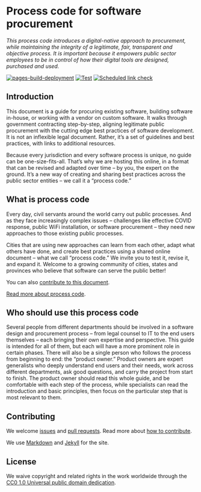 # Process code for software procurement

*This process code introduces a digital-native approach to procurement, while maintaining the integrity of a legitimate, fair, transparent and objective process.
It is important because it empowers public sector employees to be in control of how their digital tools are designed, purchased and used.*

[![pages-build-deployment](https://github.com/publiccodenet/process-code-software-procurement/actions/workflows/pages/pages-build-deployment/badge.svg)](https://github.com/publiccodenet/process-code-software-procurement/actions/workflows/pages/pages-build-deployment)
[![Test](https://github.com/publiccodenet/process-code-software-procurement/actions/workflows/test.yml/badge.svg)](https://github.com/publiccodenet/process-code-software-procurement/actions/workflows/test.yml)
[![Scheduled link check](https://github.com/publiccodenet/process-code-software-procurement/actions/workflows/link-check.yml/badge.svg)](https://github.com/publiccodenet/process-code-software-procurement/actions/workflows/link-check.yml)

## Introduction

This document is a guide for procuring existing software, building software in-house, or working with a vendor on custom software.
It walks through government contracting step-by-step, aligning legitimate public procurement with the cutting edge best practices of software development.
It is not an inflexible legal document.
Rather, it’s a set of guidelines and best practices, with links to additional resources.

Because every jurisdiction and every software process is unique, no guide can be one-size-fits-all.
That’s why we are hosting this online, in a format that can be revised and adapted over time – by you, the expert on the ground.
It’s a new way of creating and sharing best practices across the public sector entities – we call it a “process code.”

## What is process code

Every day, civil servants around the world carry out public processes.
And as they face increasingly complex issues – challenges like effective COVID response, public WiFi installation, or software procurement – they need new approaches to those existing public processes.

Cities that are using new approaches can learn from each other, adapt what others have done, and create best practices using a shared online document – what we call “process code.” We invite you to test it, revise it, and expand it.
Welcome to a growing community of cities, states and provinces who believe that software can serve the public better!

You can also [contribute to this document](https://github.com/publiccodenet/process-code-software-procurement).

[Read more about process code](https://docs.google.com/document/d/1Z99h2oLcKuHVmXVfGxfakREOvu5u33sdhePDYGoK1SQ/edit).

## Who should use this process code

Several people from different departments should be involved in a software design and procurement process – from legal counsel to IT to the end users themselves – each bringing their own expertise and perspective.
This guide is intended for all of them, but each will have a more prominent role in certain phases.
There will also be a single person who follows the process from beginning to end: the “product owner.” Product owners are expert generalists who deeply understand end users and their needs, work across different departments, ask good questions, and carry the project from start to finish.
The product owner should read this whole guide, and be comfortable with each step of the process, while specialists can read the introduction and basic principles, then focus on the particular step that is most relevant to them.

## Contributing

We welcome [issues](https://github.com/publiccodenet/process-code-software-procurement/issues) and [pull requests](https://github.com/publiccodenet/process-code-software-procurement/pulls). Read more about [how to contribute](CONTRIBUTING.md).

We use [Markdown](https://docs.github.com/en/get-started/writing-on-github) and [Jekyll](https://github.com/jekyll/jekyll) for the site.

## License

We waive copyright and related rights in the work worldwide through the [CC0 1.0 Universal public domain dedication](https://creativecommons.org/publicdomain/zero/1.0/).
